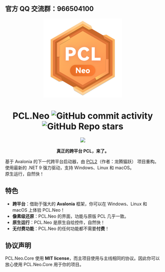 ## 官方 QQ 交流群：966504100

<div align=center>

<img alt="Logo" src="/Icon.svg" width="256">

# PCL.Neo ![GitHub commit activity](https://img.shields.io/github/commit-activity/t/PCL-Community/PCL.Neo) ![GitHub Repo stars](https://img.shields.io/github/stars/PCL-Community/PCL.Neo)

[![](https://hits.zkitefly.eu.org/?tag=https://github.com/PCL-Community/PCL.Neo)](https://hits.zkitefly.eu.org/?tag=https://github.com/PCL-Community/PCL.Neo&web=true)

**真正的跨平台 PCL，来了。**

</div>

基于 Avalonia 的下一代跨平台启动器，由 [PCL2](https://github.com/Hex-Dragon/PCL2)（作者：龙腾猫跃） 项目重构。\
使用最新的 .NET 9 强力驱动，支持 Windows、Linux 和 macOS。\
原生运行，自然快！

## 特色
- **跨平台**：借助于强大的 **Avalonia** 框架，你可以在 Windows、Linux 和 macOS 上体验 PCL.Neo！
- **像素级还原**：PCL.Neo 的界面，功能与原版 PCL 几乎一致。
- **原生运行**：PCL.Neo 是原生自绘控件，自然快！
- **无付费功能**：PCL.Neo 的任何功能都不需要**付费**！

## 协议声明
PCL.Neo.Core 使用 **MIT license**，而主项目使用与主线相同的协议。因此你可以放心使用 PCL.Neo.Core 用于你的项目。
